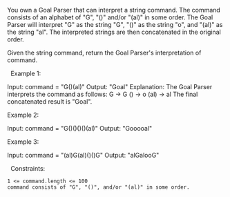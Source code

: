 You own a Goal Parser that can interpret a string command. The command consists of an alphabet of "G", "()" and/or "(al)" in some order. The Goal Parser will interpret "G" as the string "G", "()" as the string "o", and "(al)" as the string "al". The interpreted strings are then concatenated in the original order.

Given the string command, return the Goal Parser's interpretation of command.

 
Example 1:

Input: command = "G()(al)"
Output: "Goal"
Explanation: The Goal Parser interprets the command as follows:
G -> G
() -> o
(al) -> al
The final concatenated result is "Goal".


Example 2:

Input: command = "G()()()()(al)"
Output: "Gooooal"


Example 3:

Input: command = "(al)G(al)()()G"
Output: "alGalooG"


 
Constraints:


	1 <= command.length <= 100
	command consists of "G", "()", and/or "(al)" in some order.

